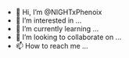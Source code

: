 - 👋 Hi, I’m @NIGHTxPhenoix
- 👀 I’m interested in ...
- 🌱 I’m currently learning ...
- 💞️ I’m looking to collaborate on ...
- 📫 How to reach me ...

<!---
NIGHTxPhenoix/NIGHTxPhenoix is a ✨ special ✨ repository because its `README.md` (this file) appears on your GitHub profile.
You can click the Preview link to take a look at your changes.
--->

